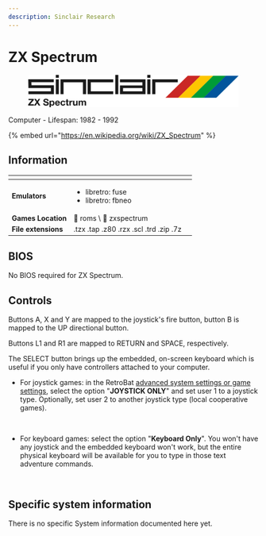 ```yaml
---
description: Sinclair Research
---
```


# ZX Spectrum

<div align="left">

<figure><img src="https://raw.githubusercontent.com/fabricecaruso/es-theme-carbon/52ff37c9e265587d006945a2ba695b5a962b3a3d/art/logos/zxspectrum.svg" alt=""><figcaption></figcaption></figure>

</div>

Computer - Lifespan: 1982 - 1992

{% embed url="https://en.wikipedia.org/wiki/ZX_Spectrum" %}

## Information

<table data-header-hidden><thead><tr><th></th><th></th><th data-hidden></th></tr></thead><tbody><tr><td><strong>Emulators</strong></td><td><ul><li>libretro: fuse</li><li>libretro: fbneo</li></ul></td><td></td></tr><tr><td><strong>Games Location</strong></td><td><span data-gb-custom-inline data-tag="emoji" data-code="1f4c1">📁</span> roms \ <span data-gb-custom-inline data-tag="emoji" data-code="1f4c2">📂</span> zxspectrum</td><td></td></tr><tr><td><strong>File extensions</strong></td><td>.tzx .tap .z80 .rzx .scl .trd .zip .7z</td><td></td></tr></tbody></table>

## BIOS

No BIOS required for ZX Spectrum.

## Controls

Buttons A, X and Y are mapped to the joystick's fire button, button B is mapped to the UP directional button.&#x20;

Buttons L1 and R1 are mapped to RETURN and SPACE, respectively.&#x20;

The SELECT button brings up the embedded, on-screen keyboard which is useful if you only have controllers attached to your computer.

* For joystick games: in the RetroBat [advanced system settings or game settings](../../../../navigation/view-options.md#advanced-system-options), select the option "**JOYSTICK ONLY**" and set user 1 to a joystick type. Optionally, set user 2 to another joystick type (local cooperative games).

<div align="left">

<figure><img src="https://i.imgur.com/wIyIvF9.png" alt=""><figcaption></figcaption></figure>

</div>

* For keyboard games: select the option "**Keyboard Only**". You won't have any joystick and the embedded keyboard won't work, but the entire physical keyboard will be available for you to type in those text adventure commands.

<div align="left">

<figure><img src="https://i.imgur.com/o9rRm4B.png" alt=""><figcaption></figcaption></figure>

</div>

## Specific system information

There is no specific System information documented here yet.
